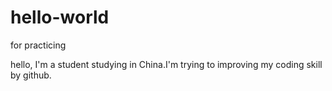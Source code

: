 # hello-world
for practicing

hello, I'm a student studying in China.I'm trying to improving my coding skill by github.
